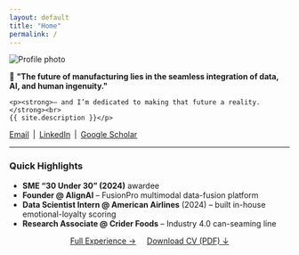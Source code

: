 ```yaml
---
layout: default
title: "Home"
permalink: /
---
```


<div class="intro-flex">
  <img src="{{ site.logo }}" alt="Profile photo" class="intro-headshot">

  <div class="intro-text">
    <p><span class="emoji">🎯</span> <strong>"The future of manufacturing lies in the seamless integration of data, AI, and human ingenuity."</strong></p>

    <p><strong>– and I’m dedicated to making that future a reality.</strong><br>
    {{ site.description }}</p>
  </div>
</div>

[Email](mailto:abhishek.hanchate@tamu.edu) | [LinkedIn](https://www.linkedin.com/in/abhishekhanchate/) | [Google Scholar](https://scholar.google.com/citations?user=TtxXRU0AAAAJ)

---

### Quick Highlights
- **SME “30 Under 30” (2024)** awardee  
- **Founder @ AlignAI** – FusionPro multimodal data-fusion platform  
- **Data Scientist Intern @ American Airlines** (2024) – built in-house emotional-loyalty scoring  
- **Research Associate @ Crider Foods** – Industry 4.0 can-seaming line  

<div align="center">
  <a class="btn" href="/experience.html">Full Experience →</a>
  &nbsp; &nbsp;
  <a class="btn" href="/assets/Abhishek_Hanchate_CV.pdf">Download CV (PDF) ↓</a>
</div>
